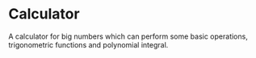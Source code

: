 # Calculator
A calculator for big numbers which can perform some basic operations, trigonometric functions and polynomial integral.
